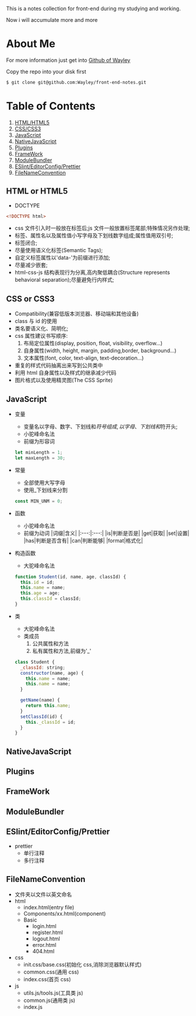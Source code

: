 <!--
 * @Author: wzheng(hb_wangzheng@163.com)
 * @Github: https://github.com/wayley
 * @Company: Fih-ACKN
 * @Date: 2019-09-23 08:59:48
 * @LastEditors: wzheng(hb_wangzheng@163.com)
 * @LastEditTime: 2019-09-23 17:51:13
 * @Description:
 -->

This is a notes collection for front-end during my studying and working.

Now i will accumulate more and more

# About Me

For more information just get into [Github of Wayley](https://github.com/Wayley/front-end-notes)

Copy the repo into your disk first

```bash
$ git clone git@github.com:Wayley/front-end-notes.git
```

# Table of Contents

1. [HTML/HTML5](#html)
2. [CSS/CSS3](#css)
3. [JavaScript](#js)
4. [NativeJavaScript](#nativeJS)
5. [Plugins](#plugin)
6. [FrameWork](#framework)
7. [ModuleBundler](#moduleBundler)
8. [ESlint/EditorConfig/Prettier](#lint)
9. [FileNameConvention](#fileNameConvention)

<a name="html">

## HTML or HTML5

- DOCTYPE

```html
<!DOCTYPE html>
```

- css 文件引入时一般放在<meta>标签后;js 文件一般放置<body>标签尾部;特殊情况另作处理;
- 标签、属性名以及属性值小写字母及下划线数字组成;属性值用双引号;
- 标签闭合;
- 尽量使用语义化标签(Semantic Tags);
- 自定义标签属性以'data-'为前缀进行添加;
- 尽量减少嵌套;
- html-css-js 结构表现行为分离,高内聚低耦合(Structure represents behavioral separation);尽量避免行内样式;

<a name="css">

## CSS or CSS3

- Compatibility(兼容低版本浏览器、移动端和其他设备)
- class 与 id 的使用
- 类名要语义化、简明化;
- css 属性建议书写顺序:
  1. 布局定位属性(display, position, float, visibility, overflow...)
  2. 自身属性(width, height, margin, padding,border, background...)
  3. 文本属性(font, color, text-align, text-decoration...)
- 重复的样式代码抽离出来写到公共类中
- 利用 html 自身属性以及样式的继承减少代码
- 图片格式以及使用精灵图(The CSS Sprite)

<a name="js">

## JavaScript

- 变量

  - 变量名以字母、数字、下划线和$符号组成,以字母、下划线和$符开头;
  - 小驼峰命名法
  - 前缀为形容词

  ```js
  let minLength = 1;
  let maxLength = 30;
  ```

- 常量

  - 全部使用大写字母
  - 使用\_下划线来分割

  ```js
  const MIN_UNM = 0;
  ```

- 函数

  - 小驼峰命名法
  - 前缀为动词
    |词缀|含义|
    |:---:|:---:|
    |is|判断是否是|
    |get|获取|
    |set|设置|
    |has|判断是否含有|
    |can|判断能够|
    |format|格式化|

- 构造函数
  - 大驼峰命名法
  ```js
  function Student(id, name, age, classId) {
    this.id = id;
    this.name = name;
    this.age = age;
    this.classId = classId;
  }
  ```
- 类

  - 大驼峰命名法
  - 类成员
    1. 公共属性和方法
    2. 私有属性和方法,前缀为'\_'

  ```js
  class Student {
    _classId: string;
    constructor(name, age) {
      this.name = name;
      this.name = name;
    }

    getName(name) {
      return this.name;
    }
    setClassId(id) {
      this._classId = id;
    }
  }
  ```

<a name="nativeJS">

## NativeJavaScript

<a name="plugin">

## Plugins

<a name="framework">

## FrameWork

<a name="moduleBundler">

## ModuleBundler

<a name="lint">

## ESlint/EditorConfig/Prettier

- prettier
  - 单行注释
  - 多行注释

<a name="fileNameConvention">

## FileNameConvention

- 文件夹以文件以英文命名
- html
  - index.html(entry file)
  - Components/xx.html(component)
  - Basic
    - login.html
    - register.html
    - logout.html
    - error.html
    - 404.html
- css
  - init.css/base.css(初始化 css,消除浏览器默认样式)
  - common.css(通用 css)
  - index.css(首页 css)
- js
  - utils.js/tools.js(工具类 js)
  - common.js(通用类 js)
  - index.js

